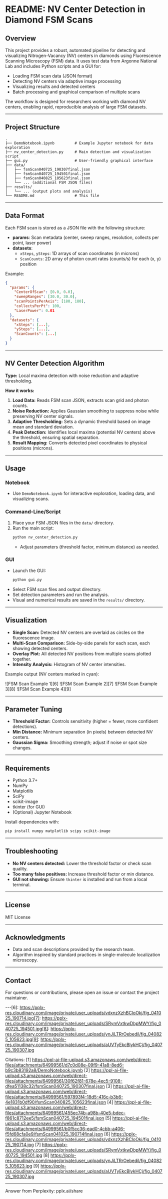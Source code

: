 # README: NV Center Detection in Diamond FSM Scans

## Overview

This project provides a robust, automated pipeline for detecting and visualizing Nitrogen-Vacancy (NV) centers in diamonds using Fluorescence Scanning Microscopy (FSM) data. It uses test data from Argonne National Lab and includes Python scripts and a GUI for:

- Loading FSM scan data (JSON format)
- Detecting NV centers via adaptive image processing
- Visualizing results and detected centers
- Batch processing and graphical comparison of multiple scans

The workflow is designed for researchers working with diamond NV centers, enabling rapid, reproducible analysis of large FSM datasets.

---

## Project Structure

```
.
├── DemoNotebook.ipynb         # Example Jupyter notebook for data exploration
├── nv_center_detection.py     # Main detection and visualization script
├── gui.py                     # User-friendly graphical interface
├── data/
│   ├── fsmScan040725_190307final.json
│   ├── fsmScan040725_194501final.json
│   ├── fsmScan040825_105623final.json
│   └── ... (additional FSM JSON files)
├── results/
│   └── ... (output plots and analysis)
└── README.md                  # This file
```

---

## Data Format

Each FSM scan is stored as a JSON file with the following structure:

- **params**: Scan metadata (center, sweep ranges, resolution, collects per point, laser power)
- **datasets**:
  - `xSteps`, `ySteps`: 1D arrays of scan coordinates (in microns)
  - `ScanCounts`: 2D array of photon count rates (counts/s) for each (x, y) position

Example:
```json
{
  "params": {
    "CenterOfScan": [0.0, 0.0],
    "sweepRanges": [30.0, 30.0],
    "scanPointsPerAxis": [180, 180],
    "collectsPerPt": 100,
    "LaserPower": 0.01
  },
  "datasets": {
    "xSteps": [...],
    "ySteps": [...],
    "ScanCounts": [...]
  }
}
```

---

## NV Center Detection Algorithm

**Type:** Local maxima detection with noise reduction and adaptive thresholding.

**How it works:**
1. **Load Data:** Reads FSM scan JSON, extracts scan grid and photon counts.
2. **Noise Reduction:** Applies Gaussian smoothing to suppress noise while preserving NV center signals.
3. **Adaptive Thresholding:** Sets a dynamic threshold based on image mean and standard deviation.
4. **Peak Detection:** Identifies local maxima (potential NV centers) above the threshold, ensuring spatial separation.
5. **Result Mapping:** Converts detected pixel coordinates to physical positions (microns).

---

## Usage

### Notebook

- Use `DemoNotebook.ipynb` for interactive exploration, loading data, and visualizing scans.

### Command-Line/Script

1. Place your FSM JSON files in the `data/` directory.
2. Run the main script:
   ```bash
   python nv_center_detection.py
   ```
   - Adjust parameters (threshold factor, minimum distance) as needed.

### GUI

- Launch the GUI:
  ```bash
  python gui.py
  ```
- Select FSM scan files and output directory.
- Set detection parameters and run the analysis.
- Visual and numerical results are saved in the `results/` directory.

---

## Visualization

- **Single Scan:** Detected NV centers are overlaid as circles on the fluorescence image.
- **Multi-Scan Comparison:** Side-by-side panels for each scan, each showing detected centers.
- **Overlay Plot:** All detected NV positions from multiple scans plotted together.
- **Intensity Analysis:** Histogram of NV center intensities.

Example output (NV centers marked in cyan):

![FSM Scan Example 1][6]
![FSM Scan Example 2][7]
![FSM Scan Example 3][8]
![FSM Scan Example 4][9]

---

## Parameter Tuning

- **Threshold Factor:** Controls sensitivity (higher = fewer, more confident detections).
- **Min Distance:** Minimum separation (in pixels) between detected NV centers.
- **Gaussian Sigma:** Smoothing strength; adjust if noise or spot size changes.

---

## Requirements

- Python 3.7+
- NumPy
- Matplotlib
- SciPy
- scikit-image
- tkinter (for GUI)
- (Optional) Jupyter Notebook

Install dependencies with:
```bash
pip install numpy matplotlib scipy scikit-image
```

---

## Troubleshooting

- **No NV centers detected:** Lower the threshold factor or check scan quality.
- **Too many false positives:** Increase threshold factor or min distance.
- **GUI not showing:** Ensure `tkinter` is installed and run from a local terminal.

---

## License

MIT License

---

## Acknowledgments

- Data and scan descriptions provided by the research team.
- Algorithm inspired by standard practices in single-molecule localization microscopy.

---

## Contact

For questions or contributions, please open an issue or contact the project maintainer.

---[6]: https://pplx-res.cloudinary.com/image/private/user_uploads/vdxnzXzhBCloOkj/fig_041025_190714.jpg[7]: https://pplx-res.cloudinary.com/image/private/user_uploads/SRymVxtkwDbpMWY/fig_040725_194501.jpg[8]: https://pplx-res.cloudinary.com/image/private/user_uploads/ynJiLTRrOebedil/fig_040825_105623.jpg[9]: https://pplx-res.cloudinary.com/image/private/user_uploads/aUVTyEkcBlykHCj/fig_040725_190307.jpg

Citations:
[1] https://ppl-ai-file-upload.s3.amazonaws.com/web/direct-files/attachments/64999561/d7c0d08e-09f9-41a8-8ed6-b9c3b83192a8/DemoNotebook.ipynb
[2] https://ppl-ai-file-upload.s3.amazonaws.com/web/direct-files/attachments/64999561/30f62f81-678e-4ec5-9108-dfea51138c32/fsmScan040725_190307final.json
[3] https://ppl-ai-file-upload.s3.amazonaws.com/web/direct-files/attachments/64999561/597893f4-18d5-416c-b3b6-4e1831b0df90/fsmScan040825_105623final.json
[4] https://ppl-ai-file-upload.s3.amazonaws.com/web/direct-files/attachments/64999561/455ec74b-a98b-40e5-bdec-f861c8712ee5/fsmScan040725_194501final.json
[5] https://ppl-ai-file-upload.s3.amazonaws.com/web/direct-files/attachments/64999561/b0f5cc36-ead0-4cbb-a406-f5fd68cfa0e9/fsmScan041025_190714final.json
[6] https://pplx-res.cloudinary.com/image/private/user_uploads/vdxnzXzhBCloOkj/fig_041025_190714.jpg
[7] https://pplx-res.cloudinary.com/image/private/user_uploads/SRymVxtkwDbpMWY/fig_040725_194501.jpg
[8] https://pplx-res.cloudinary.com/image/private/user_uploads/ynJiLTRrOebedil/fig_040825_105623.jpg
[9] https://pplx-res.cloudinary.com/image/private/user_uploads/aUVTyEkcBlykHCj/fig_040725_190307.jpg

---
Answer from Perplexity: pplx.ai/share

